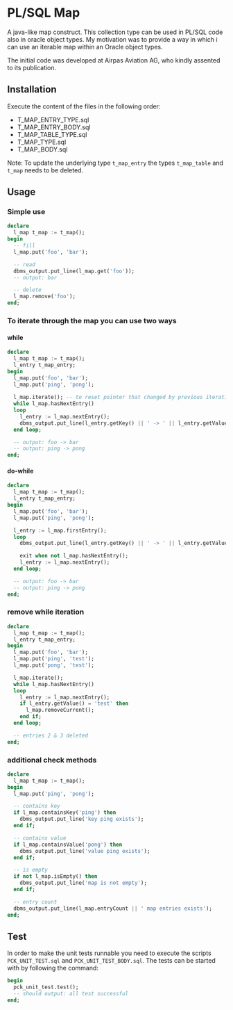 # PL/SQL Map
A java-like map construct. This collection type can be used in PL/SQL code also in oracle object types.
My motivation was to provide a way in which i can use an iterable map within an Oracle object types.

The initial code was developed at Airpas Aviation AG, who kindly assented to its publication.
## Installation
Execute the content of the files in the following order:
* T_MAP_ENTRY_TYPE.sql
* T_MAP_ENTRY_BODY.sql
* T_MAP_TABLE_TYPE.sql
* T_MAP_TYPE.sql
* T_MAP_BODY.sql

Note: To update the underlying type `t_map_entry` the types `t_map_table` and `t_map` needs to be deleted.
## Usage
### Simple use
```sql
declare
  l_map t_map := t_map();
begin
  -- fill
  l_map.put('foo', 'bar');

  -- read
  dbms_output.put_line(l_map.get('foo'));
  -- output: bar

  -- delete
  l_map.remove('foo');
end;
```
### To iterate through the map you can use two ways
#### while
```sql
declare
  l_map t_map := t_map();
  l_entry t_map_entry;
begin
  l_map.put('foo', 'bar');
  l_map.put('ping', 'pong');
    
  l_map.iterate(); -- to reset pointer that changed by previous iteration, optional
  while l_map.hasNextEntry()
  loop
    l_entry := l_map.nextEntry();
    dbms_output.put_line(l_entry.getKey() || ' -> ' || l_entry.getValue());
  end loop;

  -- output: foo -> bar
  -- output: ping -> pong
end;
```
#### do-while
```sql
declare
  l_map t_map := t_map();
  l_entry t_map_entry;
begin
  l_map.put('foo', 'bar');
  l_map.put('ping', 'pong');

  l_entry := l_map.firstEntry();
  loop
    dbms_output.put_line(l_entry.getKey() || ' -> ' || l_entry.getValue());

    exit when not l_map.hasNextEntry();
    l_entry := l_map.nextEntry();
  end loop;

  -- output: foo -> bar
  -- output: ping -> pong
end;
```
### remove while iteration
```sql
declare
  l_map t_map := t_map();
  l_entry t_map_entry;
begin
  l_map.put('foo', 'bar');
  l_map.put('ping', 'test');
  l_map.put('pong', 'test');

  l_map.iterate();
  while l_map.hasNextEntry()
  loop
    l_entry := l_map.nextEntry();
    if l_entry.getValue() = 'test' then
      l_map.removeCurrent();
    end if;
  end loop;

  -- entries 2 & 3 deleted
end;
```
### additional check methods
```sql
declare
  l_map t_map := t_map();
begin
  l_map.put('ping', 'pong');

  -- contains key
  if l_map.containsKey('ping') then
    dbms_output.put_line('key ping exists');
  end if;

  -- contains value
  if l_map.containsValue('pong') then
    dbms_output.put_line('value ping exists');
  end if;

  -- is empty
  if not l_map.isEmpty() then
    dbms_output.put_line('map is not empty');
  end if;

  -- entry count
  dbms_output.put_line(l_map.entryCount || ' map entries exists');
end;
```
## Test
In order to make the unit tests runnable you need to execute the scripts `PCK_UNIT_TEST.sql` and `PCK_UNIT_TEST_BODY.sql`. The tests can be started with by following the command:
```sql
begin
  pck_unit_test.test();
  -- should output: all test successful
end;
```